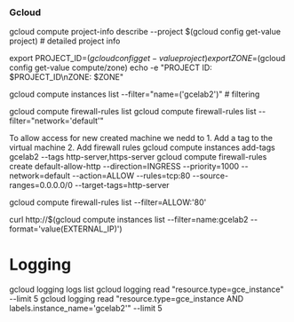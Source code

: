 ### Gcloud

gcloud compute project-info describe --project $(gcloud config get-value project) # detailed project info

export PROJECT_ID=$(gcloud config get-value project)
export ZONE=$(gcloud config get-value compute/zone)
echo -e "PROJECT ID: $PROJECT_ID\nZONE: $ZONE"

gcloud compute instances list --filter="name=('gcelab2')" # filtering

gcloud compute firewall-rules list
gcloud compute firewall-rules list --filter="network='default'"

To allow access for new created machine we nedd to 1. Add a tag to the virtual machine 2. Add firewall rules
gcloud compute instances add-tags gcelab2 --tags http-server,https-server
gcloud compute firewall-rules create default-allow-http --direction=INGRESS --priority=1000 --network=default --action=ALLOW --rules=tcp:80 --source-ranges=0.0.0.0/0 --target-tags=http-server

gcloud compute firewall-rules list --filter=ALLOW:'80'

curl http://$(gcloud compute instances list --filter=name:gcelab2 --format='value(EXTERNAL_IP)')

# Logging

gcloud logging logs list
gcloud logging read "resource.type=gce_instance" --limit 5
gcloud logging read "resource.type=gce_instance AND labels.instance_name='gcelab2'" --limit 5
